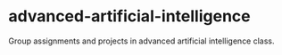 # advanced-artificial-intelligence
Group assignments and projects in advanced artificial intelligence class.
